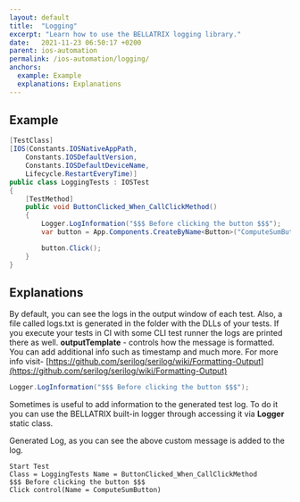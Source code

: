 ```yaml
---
layout: default
title:  "Logging"
excerpt: "Learn how to use the BELLATRIX logging library."
date:   2021-11-23 06:50:17 +0200
parent: ios-automation
permalink: /ios-automation/logging/
anchors:
  example: Example
  explanations: Explanations
---
```

Example
-------
```csharp
[TestClass]
[IOS(Constants.IOSNativeAppPath,
    Constants.IOSDefaultVersion,
    Constants.IOSDefaultDeviceName,
    Lifecycle.RestartEveryTime)]
public class LoggingTests : IOSTest
{
    [TestMethod]
    public void ButtonClicked_When_CallClickMethod()
    {
        Logger.LogInformation("$$$ Before clicking the button $$$");
        var button = App.Components.CreateByName<Button>("ComputeSumButton");

        button.Click();
    }
}
```

Explanations
------------
By default, you can see the logs in the output window of each test. Also, a file called logs.txt is generated in the folder with the DLLs of your tests. If you execute your tests in CI with some CLI test runner the logs are printed there as well. **outputTemplate** - controls how the message is formatted. You can add additional info such as timestamp and much more. For more info visit- [https://github.com/serilog/serilog/wiki/Formatting-Output](https://github.com/serilog/serilog/wiki/Formatting-Output)
```csharp
Logger.LogInformation("$$$ Before clicking the button $$$");
```
Sometimes is useful to add information to the generated test log. To do it you can use the BELLATRIX built-in logger through accessing it via **Logger** static class.

Generated Log, as you can see the above custom message is added to the log.

```
Start Test
Class = LoggingTests Name = ButtonClicked_When_CallClickMethod
$$$ Before clicking the button $$$
Click control(Name = ComputeSumButton)
```